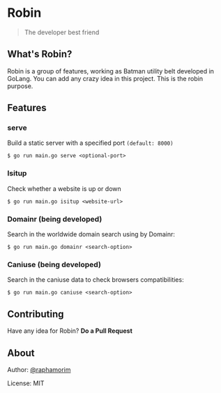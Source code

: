 # Robin
> The developer best friend

## What's Robin?

Robin is a group of features, working as Batman utility belt developed in GoLang. You can add any crazy idea in this project. This is the robin purpose.

## Features

### serve

Build a static server with a specified port `(default: 8000)`

`$ go run main.go serve <optional-port>`

### Isitup

Check whether a website is up or down

`$ go run main.go isitup <website-url>`

### Domainr (being developed)

Search in the worldwide domain search using by Domainr:

`$ go run main.go domainr <search-option>`

### Caniuse (being developed)

Search in the caniuse data to check browsers compatibilities:

`$ go run main.go caniuse <search-option>`


## Contributing

Have any idea for Robin? **Do a Pull Request** 

## About

Author: [@raphamorim](https://github.com/raphamorim)

License: MIT
